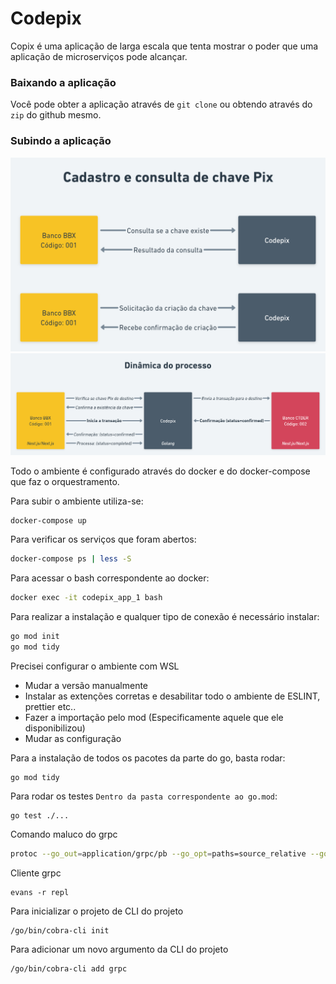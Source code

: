 # Codepix

Copix é uma aplicação de larga escala que tenta mostrar o poder que uma aplicação de microserviços pode alcançar.

### Baixando a aplicação

Você pode obter a aplicação através de `git clone` ou obtendo através do `zip` do github mesmo.

### Subindo a aplicação

![Cadastro](.github/Cadastro-e-consulta%402x.png)
![Dinamica](.github/Dinamica-do-processo%402x.png)

Todo o ambiente é configurado através do docker e do docker-compose que faz o orquestramento.

Para subir o ambiente utiliza-se:
```bash
docker-compose up
```

Para verificar os serviços que foram abertos:
```bash
docker-compose ps | less -S
```

Para acessar o bash correspondente ao docker:
```bash
docker exec -it codepix_app_1 bash
```

Para realizar a instalação e qualquer tipo de conexão é necessário instalar:
```bash
go mod init
go mod tidy
```

Precisei configurar o ambiente com WSL
- Mudar a versão manualmente
- Instalar as extenções corretas e desabilitar todo o ambiente de ESLINT, prettier etc..
- Fazer a importação pelo mod (Especificamente aquele que ele disponibilizou)
- Mudar as configuração


Para a instalação de todos os pacotes da parte do go, basta rodar:
```
go mod tidy
```

Para rodar os testes `Dentro da pasta correspondente ao go.mod`:
```
go test ./...
```
Comando maluco do grpc
```bash
protoc --go_out=application/grpc/pb --go_opt=paths=source_relative --go-grpc_out=application/grpc/pb --go-grpc_opt=paths=source_relative --proto_path=application/grpc/protofiles application/grpc/protofiles/*.proto 
```

Cliente grpc
```
evans -r repl
```

Para inicializar o projeto de CLI do projeto
```
/go/bin/cobra-cli init
```
Para adicionar um novo argumento da CLI do projeto
```
/go/bin/cobra-cli add grpc
```